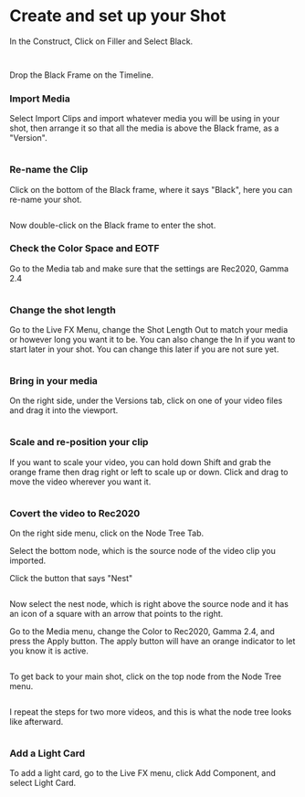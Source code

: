 # Create and set up your Shot

In the Construct, Click on Filler and Select Black.

<figure><img src="../../.gitbook/assets/image (2).png" alt=""><figcaption></figcaption></figure>

<figure><img src="../../.gitbook/assets/image (1) (1).png" alt=""><figcaption></figcaption></figure>

Drop the Black Frame on the Timeline.

### Import Media

Select Import Clips and import whatever media you will be using in your shot, then arrange it so that all the media is above the Black frame, as a "Version".

<figure><img src="../../.gitbook/assets/image (4).png" alt=""><figcaption></figcaption></figure>



### Re-name the Clip

Click on the bottom of the Black frame, where it says "Black", here you can re-name your shot.&#x20;

<figure><img src="../../.gitbook/assets/image (5).png" alt=""><figcaption></figcaption></figure>

Now double-click on the Black frame to enter the shot.&#x20;

### Check the Color Space and EOTF

Go to the Media tab and make sure that the settings are Rec2020, Gamma 2.4

<figure><img src="../../.gitbook/assets/image (2) (1).png" alt=""><figcaption></figcaption></figure>

### Change the shot length

Go to the Live FX Menu, change the Shot Length Out to match your media or however long you want it to be. You can also change the In if you want to start later in your shot. You can change this later if you are not sure yet.

<figure><img src="../../.gitbook/assets/image (3).png" alt=""><figcaption></figcaption></figure>

### Bring in your media

On the right side, under the Versions tab, click on one of your video files and drag it into the viewport.&#x20;

<figure><img src="../../.gitbook/assets/image (6).png" alt=""><figcaption></figcaption></figure>

### Scale and re-position your clip

If you want to scale your video, you can hold down Shift and grab the orange frame then drag right or left to scale up or down. Click and drag to move the video wherever you want it.

<figure><img src="../../.gitbook/assets/image (7).png" alt=""><figcaption></figcaption></figure>

### Covert the video to Rec2020

On the right side menu, click on the Node Tree Tab.&#x20;

Select the bottom node, which is the source node of the video clip you imported.&#x20;

Click the button that says "Nest"

<figure><img src="../../.gitbook/assets/image (302).png" alt=""><figcaption></figcaption></figure>

Now select the nest node, which is right above the source node and it has an icon of a square with an arrow that points to the right.

Go to the Media menu, change the Color to Rec2020, Gamma 2.4, and press the Apply button. The apply button will have an orange indicator to let you know it is active.

<figure><img src="../../.gitbook/assets/image (303).png" alt=""><figcaption></figcaption></figure>

To get back to your main shot, click on the top node from the Node Tree menu.&#x20;

<figure><img src="../../.gitbook/assets/image (304).png" alt=""><figcaption></figcaption></figure>

I repeat the steps for two more videos, and this is what the node tree looks like afterward.

<figure><img src="../../.gitbook/assets/image (305).png" alt=""><figcaption></figcaption></figure>

### Add a Light Card

To add a light card, go to the Live FX menu, click Add Component, and select Light Card.

<figure><img src="../../.gitbook/assets/image (306).png" alt=""><figcaption></figcaption></figure>

